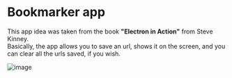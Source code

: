 # Bookmarker app

This app idea was taken from the book **"Electron in Action"** from Steve Kinney. <br>
Basically, the app allows you to save an url, shows it on the screen, and you can clear all the urls saved, if you wish.

![image](https://github.com/user-attachments/assets/15a63299-8f1b-4e74-acd5-71cc4a2c3abe)
